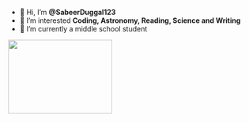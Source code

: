 - 👋 Hi, I’m <b>@SabeerDuggal123</b>
- 👀 I’m interested <b>Coding, Astronomy, Reading, Science and Writing</b>
- 🌱 I’m currently a middle school student
<image src  = 'https://github.com/SabeerDuggal123/SabeerDuggal123/blob/main/Telescope.gif'  width = 210 height = 150>
<!---
SabeerDuggal123/SabeerDuggal123 is a ✨ special ✨ repository because its `README.md` (this file) appears on your GitHub profile.
You can click the Preview link to take a look at your changes.
--->
